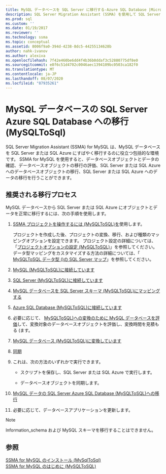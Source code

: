 ```yaml
---
title: MySQL データベースを SQL Server に移行する-Azure SQL Database |Microsoft Docs
description: SQL Server Migration Assistant (SSMA) を使用して SQL Server または Azure SQL Database に MySQL データベースを移行するには、この推奨プロセスを使用します。
ms.prod: sql
ms.custom: ''
ms.date: 01/19/2017
ms.reviewer: ''
ms.technology: ssma
ms.topic: conceptual
ms.assetid: 8006f9a0-394d-4238-8dc5-44255134628b
author: nahk-ivanov
ms.author: alexiva
ms.openlocfilehash: 7f42e460be6dd4f4b36b0ddaf3c52880775df8e0
ms.sourcegitcommit: e8f6c51d4702c0046aec1394109bc0503ca182f0
ms.translationtype: MT
ms.contentlocale: ja-JP
ms.lasthandoff: 08/07/2020
ms.locfileid: "87935261"
---
```

# <a name="migrating-mysql-databases-to-sql-server---azure-sql-database-mysqltosql"></a>MySQL データベースの SQL Server Azure SQL Database への移行 (MySQLToSql)
SQL Server Migration Assistant (SSMA) for MySQL は、MySQL データベースを SQL Server または SQL Azure にすばやく移行するのに役立つ包括的な環境です。 SSMA for MySQL を使用すると、データベースオブジェクトとデータの確認、データベースオブジェクトの移行の評価、SQL Server または SQL Azure へのデータベースオブジェクトの移行、SQL Server または SQL Azure へのデータの移行を行うことができます。  
  
## <a name="recommended-migration-process"></a>推奨される移行プロセス  
MySQL データベースから SQL Server または SQL Azure にオブジェクトとデータを正常に移行するには、次の手順を使用します。  
  
1.  [SSMA プロジェクトを操作するには &#40;MySQLToSQL&#41;を](../../ssma/mysql/working-with-ssma-projects-mysqltosql.md)使用します。  
  
    プロジェクトを作成した後、プロジェクトの変換、移行、および種類のマッピングオプションを設定できます。 プロジェクト設定の詳細については、「[プロジェクトオプションの設定 &#40;MySQLToSQL&#41;](../../ssma/mysql/setting-project-options-mysqltosql.md)」を参照してください。 データ型マッピングをカスタマイズする方法の詳細については、「 [MySQLToSQL データ型 &#40;&#41;の SQL Server マップ](../../ssma/mysql/mapping-mysql-and-sql-server-data-types-mysqltosql.md)」を参照してください。  
  
2.  [MySQL &#40;MySQLToSQL&#41;に接続しています](../../ssma/mysql/connecting-to-mysql-mysqltosql.md)  
  
3.  [SQL Server &#40;MySQLToSQL&#41;に接続しています](../../ssma/mysql/connecting-to-sql-server-mysqltosql.md)  
  
4.  [MySQL データベースを SQL Server スキーマ &#40;MySQLToSQL&#41;にマッピングする](../../ssma/mysql/mapping-mysql-databases-to-sql-server-schemas-mysqltosql.md)  
  
5.  [Azure SQL Database &#40;MySQLToSQL&#41;に接続しています](../../ssma/mysql/connecting-to-azure-sql-db-mysqltosql.md)  
  
6.  必要に応じて、 [MySQLToSQL&#41;への変換のために MySQL データベースを評価](../../ssma/mysql/assessing-mysql-databases-for-conversion-mysqltosql.md)して、変換対象のデータベースオブジェクトを評価し、変換時間を見積もる &#40;ます。  
  
7.  [MySQL データベース &#40;MySQLToSQL&#41;に変換しています](../../ssma/mysql/converting-mysql-databases-mysqltosql.md)  
  
8.  [同期](loading-converted-database-objects-into-sql-server-mysqltosql.md)  
  
9. これは、次の方法のいずれかで実行できます。  
  
    -   スクリプトを保存し、SQL Server または SQL Azure で実行します。  
  
    -   データベースオブジェクトを同期します。  
  
10. [MySQL データの SQL Server Azure SQL Database &#40;MySQLToSQL&#41;への移行](../../ssma/mysql/migrating-mysql-data-into-sql-server-azure-sql-db-mysqltosql.md)  
  
11. 必要に応じて、データベースアプリケーションを更新します。  
  
> [!NOTE]  
> Information_schema および MySQL スキーマを移行することはできません。  
  
## <a name="see-also"></a>参照  
[SSMA for MySQL のインストール &#40;MySqlToSql&#41;](../../ssma/mysql/installing-ssma-for-mysql-mysqltosql.md)  
[SSMA for MySQL のはじめに &#40;MySQLToSQL&#41;](../../ssma/mysql/getting-started-with-ssma-for-mysql-mysqltosql.md)  
  
